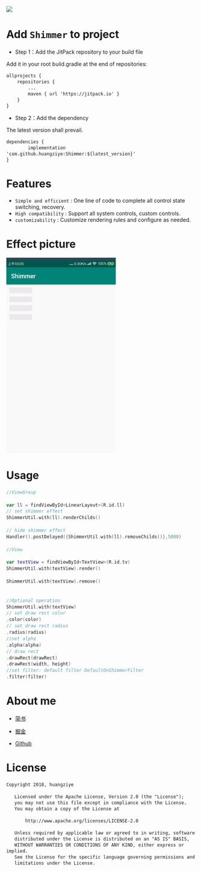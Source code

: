 
[![](https://jitpack.io/v/huangziye/Shimmer.svg)](https://jitpack.io/#huangziye/Shimmer)

# Add ` Shimmer ` to project

- Step 1：Add the JitPack repository to your build file

Add it in your root build.gradle at the end of repositories:

```android
allprojects {
    repositories {
        ...
        maven { url 'https://jitpack.io' }
    }
}
```

- Step 2：Add the dependency

The latest version shall prevail.

```android
dependencies {
        implementation 'com.github.huangziye:Shimmer:${latest_version}'
}
```

# Features

- `Simple and efficient` : One line of code to complete all control state switching, recovery.
- `High compatibility` : Support all system controls, custom controls.
- `customizability` : Customize rendering rules and configure as needed.


# Effect picture


![微光效果图](https://github.com/huangziye/Shimmer/blob/master/screenshot/shimmer.gif)


# Usage

```Kotlin
//ViewGroup

var ll = findViewById<LinearLayout>(R.id.ll)
// set shimmer effect
ShimmerUtil.with(ll).renderChilds()

// hide shimmer effect
Handler().postDelayed({ShimmerUtil.with(ll).removeChilds()},5000)

//View

var textView = findViewById<TextView>(R.id.tv)
ShimmerUtil.with(textView).render()

ShimmerUtil.with(textView).remove()


//Optional operation
ShimmerUtil.with(textView)
// set draw rect color
.color(color)
// set draw rect radius
.radius(radius)
//set alpha
.alpha(alpha)
// draw rect
.drawRect(drawRect)
.drawRect(width, height)
//set filter: default filter DefaultOnShimmerFilter
.filter(filter)
```







# About me


- [简书](https://user-gold-cdn.xitu.io/2018/7/26/164d5709442f7342)

- [掘金](https://juejin.im/user/5ad93382518825671547306b)

- [Github](https://github.com/huangziye)


# License

```
Copyright 2018, huangziye

   Licensed under the Apache License, Version 2.0 (the "License");
   you may not use this file except in compliance with the License.
   You may obtain a copy of the License at

       http://www.apache.org/licenses/LICENSE-2.0

   Unless required by applicable law or agreed to in writing, software
   distributed under the License is distributed on an "AS IS" BASIS,
   WITHOUT WARRANTIES OR CONDITIONS OF ANY KIND, either express or implied.
   See the License for the specific language governing permissions and
   limitations under the License.
```



